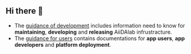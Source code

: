 ## Hi there 👋

<!--

**Here are some ideas to get you started:**

🙋‍♀️ A short introduction - what is your organization all about?
🌈 Contribution guidelines - how can the community get involved?
👩‍💻 Useful resources - where can the community find your docs? Is there anything else the community should know?
🍿 Fun facts - what does your team eat for breakfast?
🧙 Remember, you can do mighty things with the power of [Markdown](https://docs.github.com/github/writing-on-github/getting-started-with-writing-and-formatting-on-github/basic-writing-and-formatting-syntax)
-->

- The [guidance of development](https://github.com/aiidalab/aiidalab/wiki) includes information need to know for **maintaining**, **developing** and **releasing** AiiDAlab infrustracture.
- The [guidance for users](https://aiidalab.readthedocs.io/en/latest/) contains documentations for **app users**, **app developers** and **platform deployment**.
